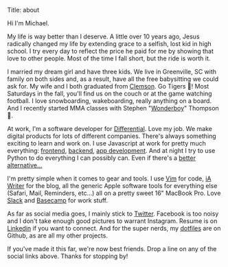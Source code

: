 Title: about

Hi I'm Michael.

My life is way better than I deserve. A little over 10 years ago, Jesus radically changed my life by extending grace to a selfish, lost kid in high school. I try every day to reflect the price he paid for me by showing that love to other people. Most of the time I fall short, but the ride is worth it.

I married my dream girl and have three kids. We live in Greenville, SC with family on both sides and, as a result, have all the free babysitting we could ask for. My wife and I both graduated from [Clemson](https://www.clemson.edu). Go Tigers 🐅! Most Saturdays in the fall, you'll find us on the couch or at the game watching football. I love snowboarding, wakeboarding, really anything on a board. And I recently started MMA classes with Stephen "[Wonderboy](https://youtu.be/ilBENf9qQvE)" Thompson 😬.

At work, I'm a software developer for [Differential](https://www.differential.com). Love my job. We make digital products for lots of different companies. There's always something exciting to learn and work on. I use Javascript at work for pretty much everything: [frontend](https://reactjs.org), [backend](https://nodejs.org/en/), [app development](https://reactnative.dev). And at night I try to use Python to do everything I can possibly can. Even if there's a [better alternative...](https://flask.palletsprojects.com/en/1.1.x/)

I'm pretty simple when it comes to gear and tools. I use [Vim](https://www.vim.org) for code, [iA Writer](https://ia.net/writer) for the blog, all the generic Apple software tools for everything else (Safari, Mail, Reminders, etc...) all on a pretty sweet 16" MacBook Pro. Love [Slack](https://slack.com) and [Basecamp](https://basecamp.com) for work stuff.

As far as social media goes, I mainly stick to [Twitter](https://twitter.com/micneeley14). Facebook is too noisy and I don't take enough good pictures to warrant Instagram. Resume is on [Linkedin](https://www.linkedin.com/in/micneeley14/) if you want to connect. And for the super nerds, my [dotfiles](https://github.com/redreceipt/dotfiles) are on Github, as are all my other projects.

If you've made it this far, we're now best friends. Drop a line on any of the social links above. Thanks for stopping by!
